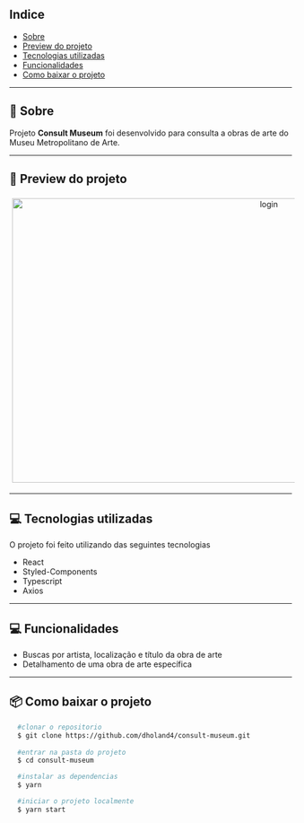 ## Indice

- [Sobre](#-sobre)
- [Preview do projeto](#-preview-do-projeto)
- [Tecnologias utilizadas](#-tecnologias-utilizadas)
- [Funcionalidades](#-Funcionalidades)
- [Como baixar o projeto](#-como-baixar-o-projeto)

---

## 🤔 Sobre

Projeto **Consult Museum** foi desenvolvido para consulta a obras de arte do Museu Metropolitano de Arte.

---

## 📱 Preview do projeto

<div align="center">
  <img style="margin: 5px" alt="login" src="https://i.imgur.com/6vb6dEv.png" width="900" height="507">
</div>

---

## 💻 Tecnologias utilizadas

O projeto foi feito utilizando das seguintes tecnologias

- React
- Styled-Components
- Typescript
- Axios

---

## 💻 Funcionalidades

- Buscas por artista, localização e título da obra de arte
- Detalhamento de uma obra de arte específica

---

## 📦 Como baixar o projeto

```bash
  #clonar o repositorio
  $ git clone https://github.com/dholand4/consult-museum.git
  
  #entrar na pasta do projeto
  $ cd consult-museum

  #instalar as dependencias
  $ yarn

  #iniciar o projeto localmente
  $ yarn start


```
